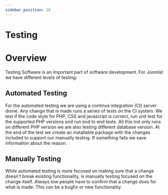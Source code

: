 ```yaml
---
sidebar_position: 10
---
```


Testing
=============

# Overview

Testing Software is an important part of software development. For Joomla! we have different levels of testing:

## Automated Testing

For the automated testing we are using a continus integration (CI) server drone. Any change that is made runs a series of tests on the CI system. We test if the code style for PHP, CSS and javascript is correct, run unit test for the supported PHP versions and run end to end tests. All this not only runs on different PHP version we are also testing different database version. At the end of the test we create an installable package with the changes included to support our manually testing. If something fails we save information about the reason.

## Manually Testing
While automated testing is more focused on making sure that a change doesn't break existing functionality, is manually testing focused on the change itself. Always tow people have to confirm that a change does for what is made. This can be a bugfix or new functionality.
